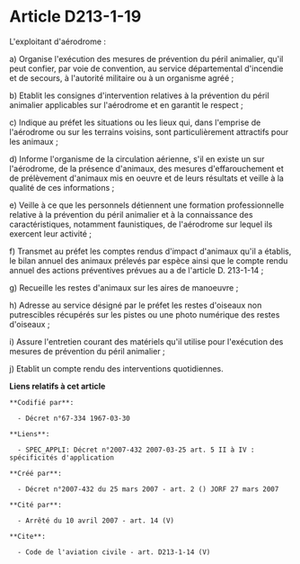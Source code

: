 # Article D213-1-19

L'exploitant d'aérodrome :

a) Organise l'exécution des mesures de prévention du péril animalier, qu'il peut confier, par voie de convention, au service
départemental d'incendie et de secours, à l'autorité militaire ou à un organisme agréé ;

b) Etablit les consignes d'intervention relatives à la prévention du péril animalier applicables sur l'aérodrome et en
garantit le respect ;

c) Indique au préfet les situations ou les lieux qui, dans l'emprise de l'aérodrome ou sur les terrains voisins, sont
particulièrement attractifs pour les animaux ;

d) Informe l'organisme de la circulation aérienne, s'il en existe un sur l'aérodrome, de la présence d'animaux, des mesures
d'effarouchement et de prélèvement d'animaux mis en oeuvre et de leurs résultats et veille à la qualité de ces informations ;

e) Veille à ce que les personnels détiennent une formation professionnelle relative à la prévention du péril animalier et à
la connaissance des caractéristiques, notamment faunistiques, de l'aérodrome sur lequel ils exercent leur activité ;

f) Transmet au préfet les comptes rendus d'impact d'animaux qu'il a établis, le bilan annuel des animaux prélevés par espèce
ainsi que le compte rendu annuel des actions préventives prévues au a de l'article D. 213-1-14 ;

g) Recueille les restes d'animaux sur les aires de manoeuvre ;

h) Adresse au service désigné par le préfet les restes d'oiseaux non putrescibles récupérés sur les pistes ou une photo
numérique des restes d'oiseaux ;

i) Assure l'entretien courant des matériels qu'il utilise pour l'exécution des mesures de prévention du péril animalier ;

j) Etablit un compte rendu des interventions quotidiennes.

**Liens relatifs à cet article**

	**Codifié par**:

	  - Décret n°67-334 1967-03-30

	**Liens**:

	  - SPEC_APPLI: Décret n°2007-432 2007-03-25 art. 5 II à IV : spécificités d'application

	**Créé par**:

	  - Décret n°2007-432 du 25 mars 2007 - art. 2 () JORF 27 mars 2007

	**Cité par**:

	  - Arrêté du 10 avril 2007 - art. 14 (V)

	**Cite**:

	  - Code de l'aviation civile - art. D213-1-14 (V)

